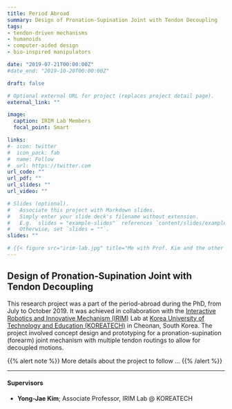 ```yaml
---
title: Period Abroad
summary: Design of Pronation-Supination Joint with Tendon Decoupling
tags:
- tendon-driven mechanisms
- humanoids
- computer-aided design
- bio-inspired manipulators

date: "2019-07-21T00:00:00Z"
#date_end: "2019-10-20T00:00:00Z"

draft: false

# Optional external URL for project (replaces project detail page).
external_link: ""

image:
  caption: IRIM Lab Members
  focal_point: Smart

links:
#- icon: twitter
#  icon_pack: fab
#  name: Follow
#  url: https://twitter.com
url_code: ""
url_pdf: ""
url_slides: ""
url_video: ""

# Slides (optional).
#   Associate this project with Markdown slides.
#   Simply enter your slide deck's filename without extension.
#   E.g. `slides = "example-slides"` references `content/slides/example-slides.md`.
#   Otherwise, set `slides = ""`.
slides: ""

# {{< figure src="irim-lab.jpg" title="Me with Prof. Kim and the other IRIM Lab members" lightbox="true" >}}
---
```


## Design of Pronation-Supination Joint with Tendon Decoupling

This research project was a part of the period-abroad during the PhD, from July to October 2019. It was achieved in collaboration with the [Interactive Robotics and Innovative Mechanism (IRIM)](https://www.youtube.com/channel/UCj1NluENvVHth1V74dohlcw) Lab at [Korea University of Technology and Education (KOREATECH)](https://www.koreatech.ac.kr/eng.do) in Cheonan, South Korea. The project involved concept design and prototyping for a pronation-supination (forearm) joint mechanism with multiple tendon routings to allow for decoupled motions.

{{% alert note %}}
More details about the project to follow ...
{{% /alert %}}

---
#### Supervisors

- **Yong-Jae Kim**; Associate Professor, IRIM Lab @ KOREATECH
